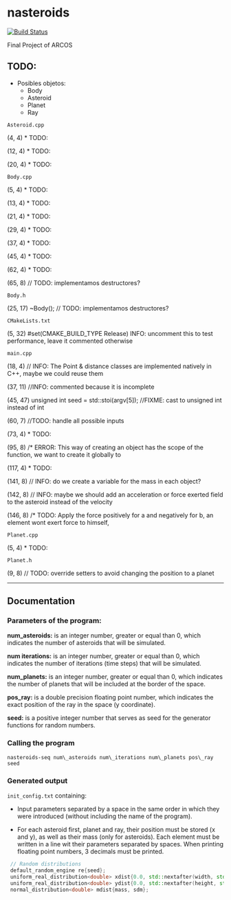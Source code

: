 # nasteroids

[![Build Status](https://travis-ci.com/RaulOlmedoCheca/nasteroids.svg?token=FAmyHcKt9Zn9dEwKo3Ts&branch=tramadol-by-raul)](https://travis-ci.com/RaulOlmedoCheca/nasteroids)

Final Project of ARCOS

## TODO:
+ Posibles objetos: 
    + Body
    + Asteroid
    + Planet
    + Ray
    
``Asteroid.cpp``

(4, 4) * TODO:

(12, 4) * TODO:

(20, 4) * TODO:

``Body.cpp``

(5, 4) * TODO:

(13, 4) * TODO:

(21, 4) * TODO:

(29, 4) * TODO:

(37, 4) * TODO:

(45, 4) * TODO:

(62, 4) * TODO:

(65, 8) // TODO: implementamos destructores?

``Body.h``

(25, 17) ~Body(); // TODO: implementamos destructores?

``CMakeLists.txt``

(5, 32) #set(CMAKE_BUILD_TYPE Release) INFO: uncomment this to test performance, leave it commented otherwise

``main.cpp``

(18, 4) // INFO: The Point & distance classes are implemented natively in C++, maybe we could reuse them

(37, 11) //INFO: commented because it is incomplete

(45, 47) unsigned int seed = std::stoi(argv[5]); //FIXME: cast to unsigned int instead of int

(60, 7) //TODO: handle all possible inputs

(73, 4) * TODO:

(95, 8) /* ERROR: This way of creating an object has the scope of the function, we want to create it globally to

(117, 4) * TODO:

(141, 8) // INFO: do we create a variable for the mass in each object?

(142, 8) // INFO: maybe we should add an acceleration or force exerted field to the asteroid instead of the velocity

(146, 8) /* TODO: Apply the force positively for a and negatively for b, an element wont exert force to himself,

``Planet.cpp``

(5, 4) * TODO:

``Planet.h``

(9, 8) // TODO: override setters to avoid changing the position to a planet
***
## Documentation

### Parameters of the program: 
**num_asteroids:** is an integer number, greater or equal than 0, which indicates the number of asteroids 
that will be simulated.

**num iterations:** is an integer number, greater or equal than 0, which indicates the number of iterations (time steps) 
that will be simulated.

**num_planets:** is an integer number, greater or equal than 0, which indicates the number of planets that will be included
at the border of the space.

**pos_ray:** is a double precision floating point number, which indicates the exact position of the ray in the 
space (y coordinate).

**seed:** is a positive integer number that serves as seed for the generator functions for random numbers.

### Calling the program 
`nasteroids-seq num\_asteroids num\_iterations num\_planets pos\_ray seed`

### Generated output
`init_config.txt` containing:

+ Input parameters separated by a space in the same order in which they were introduced (without including the name 
of the program).

+ For each asteroid first, planet and ray, their position must be stored (x and y), as well as their mass
(only for asteroids). Each element must be written in a line wit their parameters separated by spaces. When printing 
floating point numbers, 3 decimals must be printed.

```cpp
 // Random distributions
 default_random_engine re{seed};
 uniform_real_distribution<double> xdist{0.0, std::nextafter(width, std::numeric_limits<double>::max())};
 uniform_real_distribution<double> ydist{0.0, std::nextafter(height, std::numeric_limits<double>::max())};
 normal_distribution<double> mdist{mass, sdm};
 ```
 
 
